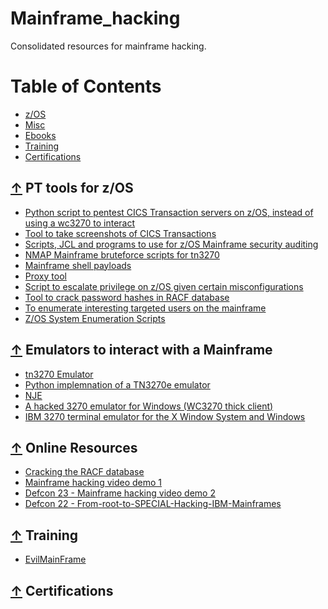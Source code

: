 # Mainframe_hacking
Consolidated resources for mainframe hacking.

Table of Contents
=================

 * [z/OS](#-z/OS)
 * [Misc](#-Misc)
 * [Ebooks](#-Ebooks)
 * [Training](#-Training)
 * [Certifications](#-Certifications)

## [↑](#table-of-contents) PT tools for z/OS

* [Python script to pentest CICS Transaction servers on z/OS, instead of using a wc3270 to interact](https://github.com/ayoul3/cicspwn)
* [Tool to take screenshots of CICS Transactions](https://github.com/ayoul3/cicsshot)
* [Scripts, JCL and programs to use for z/OS Mainframe security auditing](https://github.com/mainframed/Mainframed)
* [NMAP Mainframe bruteforce scripts for tn3270](https://github.com/zedsec390/NMAP)
* [Mainframe shell payloads](https://github.com/zedsec390/shells-payloads)
* [Proxy tool](https://github.com/sensepost/birp)
* [Script to escalate privilege on z/OS given certain misconfigurations](https://github.com/ayoul3/Privesc)
* [Tool to crack password hashes in RACF database](https://github.com/openwall/john)
* [To enumerate interesting targeted users on the mainframe](https://github.com/ayoul3/Rexx_scripts)
* [Z/OS System Enumeration Scripts](https://github.com/mainframed/Enumeration)

## [↑](#table-of-contents) Emulators to interact with a Mainframe
* [tn3270 Emulator](https://www.ericom.com/solutions/tn3270/?URL_ID=237&utm_source=adwords&utm_campaign=3270+Terminal+Emulation+-+Search&utm_medium=ppc&utm_term=tn3270%20emulator&hsa_kw=tn3270%20emulator&hsa_cam=33181851&hsa_src=g&hsa_tgt=kwd-111564515&hsa_mt=p&hsa_grp=1204009041&hsa_net=adwords&hsa_ver=3&hsa_acc=7430054150&hsa_ad=315017423420&gclid=Cj0KCQjwvvj5BRDkARIsAGD9vlIOZyo56Xi0WyCdpVhb22kba9iIiTj0gnxhc7gQaxNovi0W6z_sMfwaAtIWEALw_wcB)
* [Python implemnation of a TN3270e emulator](https://github.com/zedsec390/tn3270lib)
* [NJE](https://github.com/zedsec390/NJElib)
* [A hacked 3270 emulator for Windows (WC3270 thick client)](https://github.com/ayoul3/wc3270_hacked)
* [IBM 3270 terminal emulator for the X Window System and Windows](http://x3270.bgp.nu/)

## [↑](#table-of-contents) Online Resources
* [Cracking the RACF database](https://mainframed767.tumblr.com/post/43072129477/how-to-copy-the-racf-database-off-the-mainframe)
* [Mainframe hacking video demo 1](https://www.youtube.com/watch?v=SjtyifWTqmc)
* [Defcon 23 - Mainframe hacking video demo 2](https://www.youtube.com/watch?v=LgmqiugpVyU)
* [Defcon 22 - From-root-to-SPECIAL-Hacking-IBM-Mainframes](https://www.defcon.org/images/defcon-22/dc-22-presentations/Young/DEFCON-22-Philip-Young-From-root-to-SPECIAL-Hacking-IBM-Mainframes-Updated.pdf)

## [↑](#table-of-contents) Training
* [EvilMainFrame](https://www.evilmainframe.com/)

## [↑](#table-of-contents) Certifications
